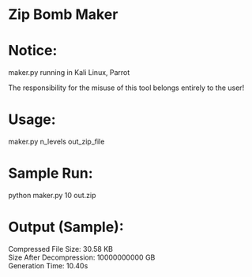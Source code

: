 # Zip Bomb Maker

# Notice:
maker.py running in Kali Linux, Parrot

The responsibility for the misuse of this tool belongs entirely to the user!

# Usage:
maker.py n_levels out_zip_file

# Sample Run:
python maker.py 10 out.zip

# Output (Sample):
Compressed File Size: 30.58 KB  
Size After Decompression: 10000000000 GB  
Generation Time: 10.40s
